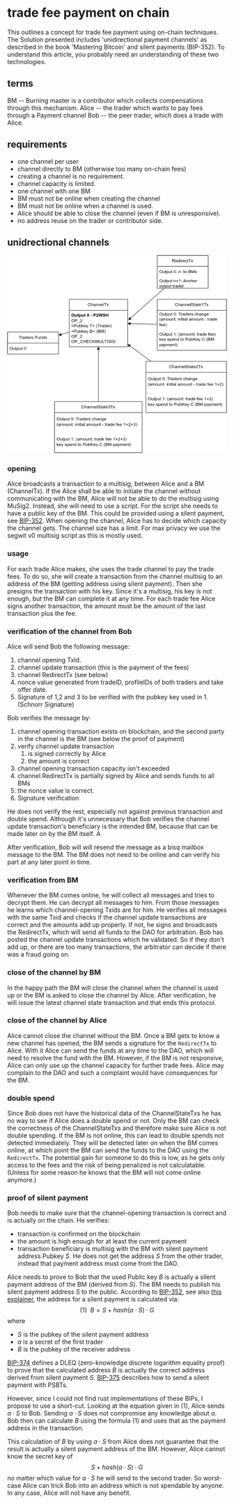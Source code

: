# trade fee payment on chain

This outlines a concept for trade fee payment using on-chain techniques.
The Solution presented includes 'unidirectional payment channels' as described in
the book 'Mastering Bitcoin' and silent payments (BIP-352).
To understand this article, you probably need an understanding of these two
technologies.

## terms

BM -- Burning master is a contributor which collects compensations through this mechanism.
Alice -- the trader which wants to pay fees through a Payment channel
Bob -- the peer trader, which does a trade with Alice.

## requirements

- one channel per user
- channel directly to BM (otherwise too many on-chain fees)
- creating a channel is no requirement.
- channel capacity is limited.
- one channel with one BM
- BM must not be online when creating the channel
- BM must not be online when a channel is used.
- Alice should be able to close the channel (even if BM is unresponsive).
- no address reuse on the trader or contributor side.

## unidrectional channels

![tradefeepayment.drawio.png](renderedForWeb/tradefeepayment.drawio.png)

### opening

Alice broadcasts a transaction to a multisig, between Alice and a BM (ChannelTx).
If the Alice shall be
able to initiate the channel without communicating with the BM, Alice will not be able to
do the multisig using MuSig2. Instead, she will need to use a script. For the script she
needs to have a public key of the BM. This could be provided using a silent payment, see [BIP-352](https://github.com/bitcoin/bips/blob/master/bip-0352.mediawiki).
When opening the channel, Alice has to decide which capacity the channel gets. The channel size
has a limit.
For max privacy we use the segwit v0 multisig script as this is mostly used.

### usage

For each trade Alice makes, she uses the trade channel to pay the trade fees. To do so,
she will create a transaction from the channel multisig to an address of the BM (getting address
using silent payment). Then she presigns the transaction with his key. Since it's a multisig, his
key is not enough, but the BM can complete it at any time. For each trade fee Alice signs
another transaction, the amount must be the amount of the last transaction plus the fee.

### verification of the channel from Bob

Alice will send Bob the following message:

1. channel opening TxId.
2. channel update transaction (this is the payment of the fees)
3. channel RedirectTx (see below)
4. nonce value generated from tradeID, profileIDs of both traders and take offer date.
5. Signature of 1,2 and 3 to be verified with the pubkey key used in 1. (Schnorr Signature)

Bob verifies the message by:

1. channel opening transaction exists on blockchain, and the second party in the channel is the
   BM (see below the proof of payment)
2. verify channel update transaction
    1. is signed correctly by Alice
    2. the amount is correct
3. channel opening transaction capacity isn't exceeded
4. channel RedirectTx is partially signed by Alice and sends funds to all BMs
5. the nonce value is correct.
6. Signature verification

He does not verify the rest, especially not against previous transaction and double spend.
Although it's unnecessary that Bob verifies the channel update transaction's beneficiary is the
intended BM, because that can be made later on by the BM itself. A

After verification, Bob will will resend the message as a bisq mailbox message to the BM.
The BM does not need to be online
and can verify his part at any later point in time.

### verification from BM

Whenever the BM comes online, he will collect all messages and tries to decrypt them. He can
decrypt all messages to him. From those messages he learns which channel-opening Txids are for
him. He verifies all messages with the same Txid and checks if the channel update transactions are
correct and the amounts add up properly. If not, he signs and broadcasts the RedirectTx, which
will send all funds to the DAO for arbitration. Bob has posted the channel update
transactions which he validated. So if they don't add up, or there are too many transactions, the
arbitrator can decide if there was a fraud going on.

### close of the channel by BM

In the happy path the BM will close the channel when the channel is used up
or the BM is asked to close the channel by Alice.
After verification, he will issue the latest channel state transaction and that ends this protocol.

### close of the channel by Alice

Alice cannot close the channel without the BM. Once a BM gets to know a new channel
has opened, the BM sends a signature for the `RedirectTx` to Alice.
With it Alice can send the funds at any time to the DAO, which will need
to resolve the fund with the BM.
However, if the BM is not responsive, Alice can only use up the channel
capacity for further trade fees. Alice may complain to the DAO and such a complaint
would have consequences for the BM.

### double spend

Since Bob does not have the historical data of the ChannelStateTxs
he has no way to see if Alice does a double spend or not.
Only the BM can check the correctness of the ChannelStateTxs and therefore make sure
Alice is not double spending. If the BM is not online, this can lead
to double spends not detected immediately. They will be detected later on when the
BM comes online, at which point the BM can send the funds to the DAO using the `RedirectTx`.
The potential gain for someone to do this is low, as he gets only access to the fees and
the risk of being penalized is not calculatable. (Unless for some reason he knows that the
BM will not come online anymore.)

### proof of silent payment

Bob needs to make sure that the channel-opening transaction is correct
and is actually on the chain. He verifies:

- transaction is confirmed on the blockchain
- the amount is high enough for at least the current payment
- transaction beneficiary is multisig with the BM with silent payment address Pubkey $S$.
  He does not get the address $S$ from the other trader, instead that payment address must
  come from the DAO.

Alice needs to prove to Bob that the used Public key $B$ is
actually a silent payment address of the BM (derived from $S$). The BM needs to publish his silent payment address $S$
to the public.
According to [BIP-352](https://github.com/bitcoin/bips/blob/master/bip-0352.mediawiki), see also [this explainer](silentpayment/SilentPayment.md), the address
for a silent payment is calculated via:
$$(1)\hspace{5pt} B = S + hash(a \cdot S) \cdot G$$
where

- $S$ is the pubkey of the silent payment address
- $a$ is a secret of the first trader
- $B$ is the pubkey of the receiver address

[BIP-374](https://github.com/bitcoin/bips/blob/master/bip-0374.mediawiki) defines
a DLEQ (zero-knowledge discrete logarithm equality proof) to prove that the calculated address
$B$ is actually the correct address derived from silent payment $S$.
[BIP-375](https://github.com/bitcoin/bips/blob/master/bip-0375.mediawiki) describes how to
send a silent payment with PSBTs.

However, since I could not find rust implementations
of these BIPs, I propose to use a short-cut.
Looking at the equation given in (1), Alice sends $a\cdot S$ to Bob.
Sending $a\cdot S$ does not compromise any knowledge about $a$. Bob
then can calculate $B$ using the formula (1) and uses that as the payment address
in the transaction.

This calculation of $B$ by using $a \cdot S$ from Alice does not guarantee that the
result is actually a silent payment address of the BM. However, Alice cannot know the
secret key of $$S + hash(a \cdot S) \cdot G$$ no matter which value for $a \cdot S$ he will send to
the second trader. So worst-case Alice can trick Bob into an address which
is not spendable by anyone. In any case, Alice will not have any benefit.

